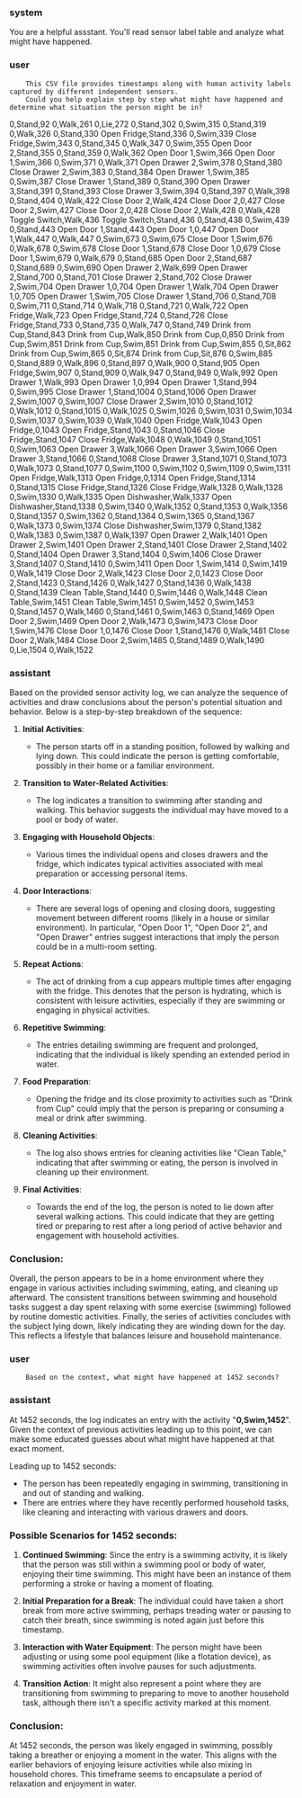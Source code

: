 ### system
You are a helpful assstant. You'll read sensor label table and analyze what might have happened.
### user

        This CSV file provides timestamps along with human activity labels captured by different independent sensors.
        Could you help explain step by step what might have happened and determine what situation the person might be in?
    
0,Stand,92
0,Walk,261
0,Lie,272
0,Stand,302
0,Swim,315
0,Stand,319
0,Walk,326
0,Stand,330
Open Fridge,Stand,336
0,Swim,339
Close Fridge,Swim,343
0,Stand,345
0,Walk,347
0,Swim,355
Open Door 2,Stand,355
0,Stand,359
0,Walk,362
Open Door 1,Swim,366
Open Door 1,Swim,366
0,Swim,371
0,Walk,371
Open Drawer 2,Swim,378
0,Stand,380
Close Drawer 2,Swim,383
0,Stand,384
Open Drawer 1,Swim,385
0,Swim,387
Close Drawer 1,Stand,389
0,Stand,390
Open Drawer 3,Stand,391
0,Stand,393
Close Drawer 3,Swim,394
0,Stand,397
0,Walk,398
0,Stand,404
0,Walk,422
Close Door 2,Walk,424
Close Door 2,0,427
Close Door 2,Swim,427
Close Door 2,0,428
Close Door 2,Walk,428
0,Walk,428
Toggle Switch,Walk,436
Toggle Switch,Stand,436
0,Stand,438
0,Swim,439
0,Stand,443
Open Door 1,Stand,443
Open Door 1,0,447
Open Door 1,Walk,447
0,Walk,447
0,Swim,673
0,Swim,675
Close Door 1,Swim,676
0,Walk,678
0,Swim,678
Close Door 1,Stand,678
Close Door 1,0,679
Close Door 1,Swim,679
0,Walk,679
0,Stand,685
Open Door 2,Stand,687
0,Stand,689
0,Swim,690
Open Drawer 2,Walk,699
Open Drawer 2,Stand,700
0,Stand,701
Close Drawer 2,Stand,702
Close Drawer 2,Swim,704
Open Drawer 1,0,704
Open Drawer 1,Walk,704
Open Drawer 1,0,705
Open Drawer 1,Swim,705
Close Drawer 1,Stand,706
0,Stand,708
0,Swim,711
0,Stand,714
0,Walk,718
0,Stand,721
0,Walk,722
Open Fridge,Walk,723
Open Fridge,Stand,724
0,Stand,726
Close Fridge,Stand,733
0,Stand,735
0,Walk,747
0,Stand,749
Drink from Cup,Stand,843
Drink from Cup,Walk,850
Drink from Cup,0,850
Drink from Cup,Swim,851
Drink from Cup,Swim,851
Drink from Cup,Swim,855
0,Sit,862
Drink from Cup,Swim,865
0,Sit,874
Drink from Cup,Sit,876
0,Swim,885
0,Stand,889
0,Walk,896
0,Stand,897
0,Walk,900
0,Stand,905
Open Fridge,Swim,907
0,Stand,909
0,Walk,947
0,Stand,949
0,Walk,992
Open Drawer 1,Walk,993
Open Drawer 1,0,994
Open Drawer 1,Stand,994
0,Swim,995
Close Drawer 1,Stand,1004
0,Stand,1006
Open Drawer 2,Swim,1007
0,Swim,1007
Close Drawer 2,Swim,1010
0,Stand,1012
0,Walk,1012
0,Stand,1015
0,Walk,1025
0,Swim,1026
0,Swim,1031
0,Swim,1034
0,Swim,1037
0,Swim,1039
0,Walk,1040
Open Fridge,Walk,1043
Open Fridge,0,1043
Open Fridge,Stand,1043
0,Stand,1046
Close Fridge,Stand,1047
Close Fridge,Walk,1048
0,Walk,1049
0,Stand,1051
0,Swim,1063
Open Drawer 3,Walk,1066
Open Drawer 3,Swim,1066
Open Drawer 3,Stand,1066
0,Stand,1068
Close Drawer 3,Stand,1071
0,Stand,1073
0,Walk,1073
0,Stand,1077
0,Swim,1100
0,Swim,1102
0,Swim,1109
0,Swim,1311
Open Fridge,Walk,1313
Open Fridge,0,1314
Open Fridge,Stand,1314
0,Stand,1315
Close Fridge,Stand,1326
Close Fridge,Walk,1328
0,Walk,1328
0,Swim,1330
0,Walk,1335
Open Dishwasher,Walk,1337
Open Dishwasher,Stand,1338
0,Swim,1340
0,Walk,1352
0,Stand,1353
0,Walk,1356
0,Stand,1357
0,Swim,1362
0,Stand,1364
0,Swim,1365
0,Stand,1367
0,Walk,1373
0,Swim,1374
Close Dishwasher,Swim,1379
0,Stand,1382
0,Walk,1383
0,Swim,1387
0,Walk,1397
Open Drawer 2,Walk,1401
Open Drawer 2,Swim,1401
Open Drawer 2,Stand,1401
Close Drawer 2,Stand,1402
0,Stand,1404
Open Drawer 3,Stand,1404
0,Swim,1406
Close Drawer 3,Stand,1407
0,Stand,1410
0,Swim,1411
Open Door 1,Swim,1414
0,Swim,1419
0,Walk,1419
Close Door 2,Walk,1423
Close Door 2,0,1423
Close Door 2,Stand,1423
0,Stand,1426
0,Walk,1427
0,Stand,1436
0,Walk,1438
0,Stand,1439
Clean Table,Stand,1440
0,Swim,1446
0,Walk,1448
Clean Table,Swim,1451
Clean Table,Swim,1451
0,Swim,1452
0,Swim,1453
0,Stand,1457
0,Walk,1460
0,Stand,1461
0,Swim,1463
0,Stand,1469
Open Door 2,Swim,1469
Open Door 2,Walk,1473
0,Swim,1473
Close Door 1,Swim,1476
Close Door 1,0,1476
Close Door 1,Stand,1476
0,Walk,1481
Close Door 2,Walk,1484
Close Door 2,Swim,1485
0,Stand,1489
0,Walk,1490
0,Lie,1504
0,Walk,1522

### assistant
Based on the provided sensor activity log, we can analyze the sequence of activities and draw conclusions about the person's potential situation and behavior. Below is a step-by-step breakdown of the sequence:

1. **Initial Activities**:
   - The person starts off in a standing position, followed by walking and lying down. This could indicate the person is getting comfortable, possibly in their home or a familiar environment.

2. **Transition to Water-Related Activities**:
   - The log indicates a transition to swimming after standing and walking. This behavior suggests the individual may have moved to a pool or body of water.

3. **Engaging with Household Objects**:
   - Various times the individual opens and closes drawers and the fridge, which indicates typical activities associated with meal preparation or accessing personal items.

4. **Door Interactions**:
   - There are several logs of opening and closing doors, suggesting movement between different rooms (likely in a house or similar environment). In particular, "Open Door 1", "Open Door 2", and "Open Drawer" entries suggest interactions that imply the person could be in a multi-room setting.

5. **Repeat Actions**:
   - The act of drinking from a cup appears multiple times after engaging with the fridge. This denotes that the person is hydrating, which is consistent with leisure activities, especially if they are swimming or engaging in physical activities.

6. **Repetitive Swimming**:
   - The entries detailing swimming are frequent and prolonged, indicating that the individual is likely spending an extended period in water.

7. **Food Preparation**:
   - Opening the fridge and its close proximity to activities such as "Drink from Cup" could imply that the person is preparing or consuming a meal or drink after swimming.

8. **Cleaning Activities**:
   - The log also shows entries for cleaning activities like "Clean Table," indicating that after swimming or eating, the person is involved in cleaning up their environment.

9. **Final Activities**:
   - Towards the end of the log, the person is noted to lie down after several walking actions. This could indicate that they are getting tired or preparing to rest after a long period of active behavior and engagement with household activities.

### Conclusion:
Overall, the person appears to be in a home environment where they engage in various activities including swimming, eating, and cleaning up afterward. The consistent transitions between swimming and household tasks suggest a day spent relaxing with some exercise (swimming) followed by routine domestic activities. Finally, the series of activities concludes with the subject lying down, likely indicating they are winding down for the day. This reflects a lifestyle that balances leisure and household maintenance.
### user

        Based on the context, what might have happened at 1452 seconds?
    
### assistant
At 1452 seconds, the log indicates an entry with the activity "**0,Swim,1452**". Given the context of previous activities leading up to this point, we can make some educated guesses about what might have happened at that exact moment.

Leading up to 1452 seconds:
- The person has been repeatedly engaging in swimming, transitioning in and out of standing and walking. 
- There are entries where they have recently performed household tasks, like cleaning and interacting with various drawers and doors.

### Possible Scenarios for 1452 seconds:
1. **Continued Swimming**: Since the entry is a swimming activity, it is likely that the person was still within a swimming pool or body of water, enjoying their time swimming. This might have been an instance of them performing a stroke or having a moment of floating.

2. **Initial Preparation for a Break**: The individual could have taken a short break from more active swimming, perhaps treading water or pausing to catch their breath, since swimming is noted again just before this timestamp. 

3. **Interaction with Water Equipment**: The person might have been adjusting or using some pool equipment (like a flotation device), as swimming activities often involve pauses for such adjustments.

4. **Transition Action**: It might also represent a point where they are transitioning from swimming to preparing to move to another household task, although there isn't a specific activity marked at this moment.

### Conclusion:
At 1452 seconds, the person was likely engaged in swimming, possibly taking a breather or enjoying a moment in the water. This aligns with the earlier behaviors of enjoying leisure activities while also mixing in household chores. This timeframe seems to encapsulate a period of relaxation and enjoyment in water.
